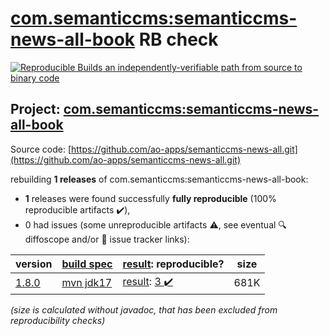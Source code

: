 [com.semanticcms:semanticcms-news-all-book](https://central.sonatype.com/artifact/com.semanticcms/semanticcms-news-all-book/1.8.0/versions) RB check
=======

[![Reproducible Builds](https://reproducible-builds.org/images/logos/rb.svg) an independently-verifiable path from source to binary code](https://reproducible-builds.org/)

## Project: [com.semanticcms:semanticcms-news-all-book](https://central.sonatype.com/artifact/com.semanticcms/semanticcms-news-all-book/1.8.0/versions)

Source code: [https://github.com/ao-apps/semanticcms-news-all.git](https://github.com/ao-apps/semanticcms-news-all.git)

rebuilding **1 releases** of com.semanticcms:semanticcms-news-all-book:
- **1** releases were found successfully **fully reproducible** (100% reproducible artifacts :heavy_check_mark:),
- 0 had issues (some unreproducible artifacts :warning:, see eventual :mag: diffoscope and/or :memo: issue tracker links):

| version | [build spec](/BUILDSPEC.md) | [result](https://reproducible-builds.org/docs/jvm/): reproducible? | size |
| -- | --------- | ------ | -- |
| [1.8.0](https://central.sonatype.com/artifact/com.semanticcms/semanticcms-news-all-book/1.8.0/pom) | [mvn jdk17](semanticcms-news-all-book-1.8.0.buildspec) | [result](semanticcms-news-all-book-1.8.0.buildinfo): [3 :heavy_check_mark: ](semanticcms-news-all-book-1.8.0.buildcompare) | 681K |

<i>(size is calculated without javadoc, that has been excluded from reproducibility checks)</i>

